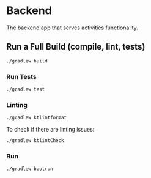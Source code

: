 # Backend

The backend app that serves activities functionality.

## Run a Full Build (compile, lint, tests)

```sh
./gradlew build
```

### Run Tests

```sh
./gradlew test
```

### Linting

```sh
./gradlew ktlintformat
```

To check if there are linting issues:
```sh
./gradlew ktlintCheck
```

### Run

```sh
./gradlew bootrun
```
